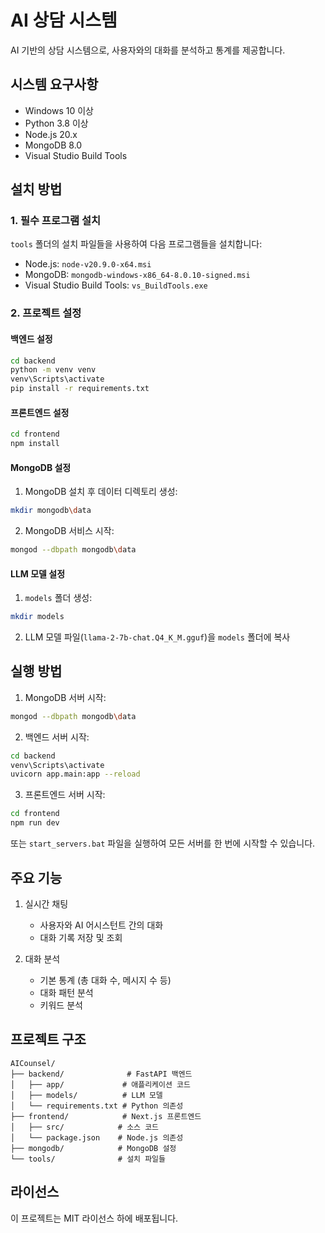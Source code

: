 # AI 상담 시스템

AI 기반의 상담 시스템으로, 사용자와의 대화를 분석하고 통계를 제공합니다.

## 시스템 요구사항

- Windows 10 이상
- Python 3.8 이상
- Node.js 20.x
- MongoDB 8.0
- Visual Studio Build Tools

## 설치 방법

### 1. 필수 프로그램 설치

`tools` 폴더의 설치 파일들을 사용하여 다음 프로그램들을 설치합니다:
- Node.js: `node-v20.9.0-x64.msi`
- MongoDB: `mongodb-windows-x86_64-8.0.10-signed.msi`
- Visual Studio Build Tools: `vs_BuildTools.exe`

### 2. 프로젝트 설정

#### 백엔드 설정
```bash
cd backend
python -m venv venv
venv\Scripts\activate
pip install -r requirements.txt
```

#### 프론트엔드 설정
```bash
cd frontend
npm install
```

#### MongoDB 설정
1. MongoDB 설치 후 데이터 디렉토리 생성:
```bash
mkdir mongodb\data
```

2. MongoDB 서비스 시작:
```bash
mongod --dbpath mongodb\data
```

#### LLM 모델 설정
1. `models` 폴더 생성:
```bash
mkdir models
```

2. LLM 모델 파일(`llama-2-7b-chat.Q4_K_M.gguf`)을 `models` 폴더에 복사

## 실행 방법

1. MongoDB 서버 시작:
```bash
mongod --dbpath mongodb\data
```

2. 백엔드 서버 시작:
```bash
cd backend
venv\Scripts\activate
uvicorn app.main:app --reload
```

3. 프론트엔드 서버 시작:
```bash
cd frontend
npm run dev
```

또는 `start_servers.bat` 파일을 실행하여 모든 서버를 한 번에 시작할 수 있습니다.

## 주요 기능

1. 실시간 채팅
   - 사용자와 AI 어시스턴트 간의 대화
   - 대화 기록 저장 및 조회

2. 대화 분석
   - 기본 통계 (총 대화 수, 메시지 수 등)
   - 대화 패턴 분석
   - 키워드 분석

## 프로젝트 구조

```
AICounsel/
├── backend/              # FastAPI 백엔드
│   ├── app/             # 애플리케이션 코드
│   ├── models/          # LLM 모델
│   └── requirements.txt # Python 의존성
├── frontend/            # Next.js 프론트엔드
│   ├── src/            # 소스 코드
│   └── package.json    # Node.js 의존성
├── mongodb/            # MongoDB 설정
└── tools/              # 설치 파일들
```

## 라이선스

이 프로젝트는 MIT 라이선스 하에 배포됩니다. 